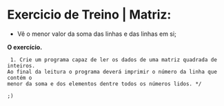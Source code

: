 # Exercicio de Treino | Matriz:
- Vê o menor valor da soma das linhas e das linhas em si;

**O exercício.**
```
 1. Crie um programa capaz de ler os dados de uma matriz quadrada de inteiros.
Ao final da leitura o programa deverá imprimir o número da linha que contém o
menor da soma e dos elementos dentre todos os números lidos. */
```

```
;)
```
